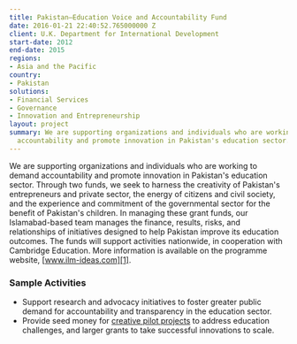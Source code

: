 ```yaml
---
title: Pakistan—Education Voice and Accountability Fund
date: 2016-01-21 22:40:52.765000000 Z
client: U.K. Department for International Development
start-date: 2012
end-date: 2015
regions:
- Asia and the Pacific
country:
- Pakistan
solutions:
- Financial Services
- Governance
- Innovation and Entrepreneurship
layout: project
summary: We are supporting organizations and individuals who are working to demand
  accountability and promote innovation in Pakistan's education sector.
---
```


We are supporting organizations and individuals who are working to demand accountability and promote innovation in Pakistan's education sector. Through two funds, we seek to harness the creativity of Pakistan's entrepreneurs and private sector, the energy of citizens and civil society, and the experience and commitment of the governmental sector for the benefit of Pakistan's children. In managing these grant funds, our Islamabad-based team manages the finance, results, risks, and relationships of initiatives designed to help Pakistan improve its education outcomes. The funds will support activities nationwide, in cooperation with Cambridge Education. More information is available on the programme website, [www.ilm-ideas.com][1].

###  Sample Activities

* Support research and advocacy initiatives to foster greater public demand for accountability and transparency in the education sector.
* Provide seed money for [creative pilot projects][2] to address education challenges, and larger grants to take successful innovations to scale.

[1]: http://www.ilm-ideas.com/
[2]: http://dai-global-developments.com/articles/dfid-project-assists-pakistani-boys-and-girls.html
